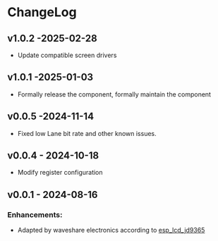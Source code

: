 # ChangeLog

## v1.0.2 -2025-02-28

* Update compatible screen drivers

## v1.0.1 -2025-01-03

* Formally release the component, formally maintain the component

## v0.0.5 -2024-11-14

* Fixed low Lane bit rate and other known issues.

## v0.0.4 - 2024-10-18

* Modify register configuration

## v0.0.1 - 2024-08-16

### Enhancements:

* Adapted by waveshare electronics according to [esp_lcd_jd9365](https://components.espressif.com/components/espressif/esp_lcd_jd9365)



